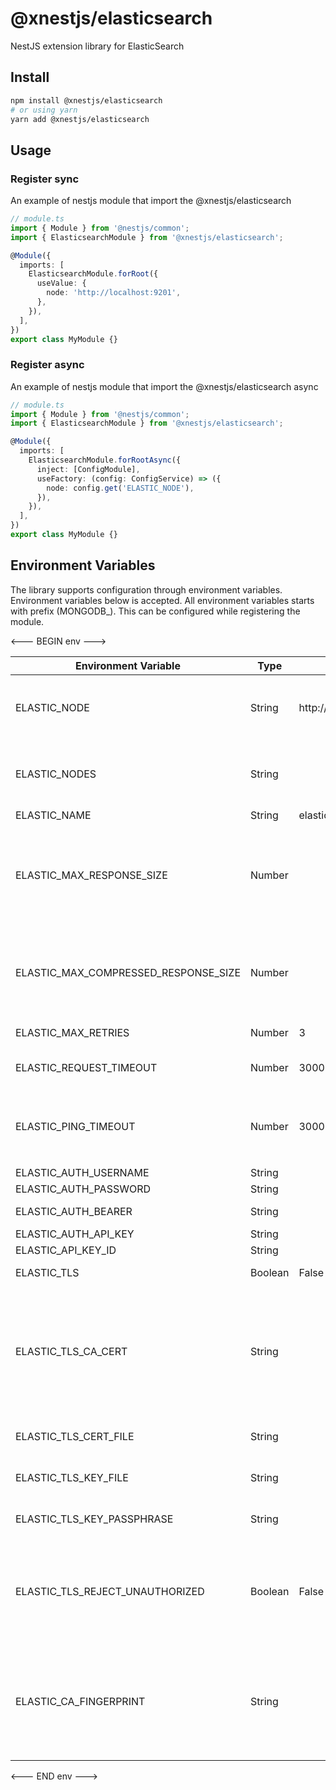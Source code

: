 # @xnestjs/elasticsearch

NestJS extension library for ElasticSearch

## Install

```sh
npm install @xnestjs/elasticsearch
# or using yarn
yarn add @xnestjs/elasticsearch
```

## Usage

### Register sync

An example of nestjs module that import the @xnestjs/elasticsearch

```ts
// module.ts
import { Module } from '@nestjs/common';
import { ElasticsearchModule } from '@xnestjs/elasticsearch';

@Module({
  imports: [
    ElasticsearchModule.forRoot({
      useValue: {
        node: 'http://localhost:9201',
      },
    }),
  ],
})
export class MyModule {}
```

### Register async

An example of nestjs module that import the @xnestjs/elasticsearch async

```ts
// module.ts
import { Module } from '@nestjs/common';
import { ElasticsearchModule } from '@xnestjs/elasticsearch';

@Module({
  imports: [
    ElasticsearchModule.forRootAsync({
      inject: [ConfigModule],
      useFactory: (config: ConfigService) => ({
        node: config.get('ELASTIC_NODE'),
      }),
    }),
  ],
})
export class MyModule {}
```

## Environment Variables

The library supports configuration through environment variables. Environment variables below is accepted.
All environment variables starts with prefix (MONGODB\_). This can be configured while registering the module.

<--- BEGIN env --->

| Environment Variable                 | Type    | Default               | Description                                                                                                                                                                                            |
| ------------------------------------ | ------- | --------------------- | ------------------------------------------------------------------------------------------------------------------------------------------------------------------------------------------------------ |
| ELASTIC_NODE                         | String  | http://localhost:9200 | Elasticsearch node settings, if there is only one node. Required if `NODES` or `CLOUD_ID` is not set.                                                                                                  |
| ELASTIC_NODES                        | String  |                       | Elasticsearch node settings, if there is only one node. Required if `NODE` or `CLOUD_ID` is not set.                                                                                                   |
| ELASTIC_NAME                         | String  | elasticsearch-js      | A name for client                                                                                                                                                                                      |
| ELASTIC_MAX_RESPONSE_SIZE            | Number  |                       | When configured, verifies that the uncompressed response size is lower than the configured number. If it's higher, it will abort the request.                                                          |
| ELASTIC_MAX_COMPRESSED_RESPONSE_SIZE | Number  |                       | When configured, verifies that the compressed response size is lower than the configured number. If it's higher, it will abort the request.                                                            |
| ELASTIC_MAX_RETRIES                  | Number  | 3                     | Max number of retries for each request                                                                                                                                                                 |
| ELASTIC_REQUEST_TIMEOUT              | Number  | 30000                 | Max request timeout in milliseconds for each request                                                                                                                                                   |
| ELASTIC_PING_TIMEOUT                 | Number  | 3000                  | Max number of milliseconds a `ClusterConnectionPool` will wait when pinging nodes before marking them dead                                                                                             |
| ELASTIC_AUTH_USERNAME                | String  |                       | BasicAuth username                                                                                                                                                                                     |
| ELASTIC_AUTH_PASSWORD                | String  |                       | BasicAuth password                                                                                                                                                                                     |
| ELASTIC_AUTH_BEARER                  | String  |                       | BearerAuth bearer header value                                                                                                                                                                         |
| ELASTIC_AUTH_API_KEY                 | String  |                       | ApiKeyAuth api key                                                                                                                                                                                     |
| ELASTIC_API_KEY_ID                   | String  |                       | ApiKeyAuth api key id                                                                                                                                                                                  |
| ELASTIC_TLS                          | Boolean | False                 | Enabled the TLS connection                                                                                                                                                                             |
| ELASTIC_TLS_CA_CERT                  | String  |                       | Optionally override the trusted CA certificates. Default is to trust the well-known CAs curated by Mozilla. Mozilla's CAs are completely replaced when CAs are explicitly specified using this option. |
| ELASTIC_TLS_CERT_FILE                | String  |                       | The File that contains Cert chains in PEM format.                                                                                                                                                      |
| ELASTIC_TLS_KEY_FILE                 | String  |                       | The File that contains private keys in PEM format.                                                                                                                                                     |
| ELASTIC_TLS_KEY_PASSPHRASE           | String  |                       | PFX or PKCS12 encoded private key and certificate chain.                                                                                                                                               |
| ELASTIC_TLS_REJECT_UNAUTHORIZED      | Boolean | False                 | If true the server will reject any connection which is notauthorized with the list of supplied CAs. This option only has an effect if requestCert is true.                                             |
| ELASTIC_CA_FINGERPRINT               | String  |                       | If configured, verifies that the fingerprint of the CA certificate that has signed the certificate of the server matches the supplied fingerprint; only accepts SHA256 digest fingerprints             |

<--- END env --->
